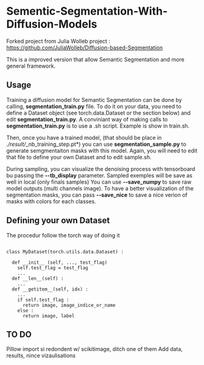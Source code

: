 # Sementic-Segmentation-With-Diffusion-Models
Forked project from Julia Wolleb project : https://github.com/JuliaWolleb/Diffusion-based-Segmentation

This is a improved version that allow Semantic Segmentation and more general framework.

## Usage 
Training a diffusion model for Semantic Segmentation can be done by calling,
__segmentation_train.py__ file. 
To do it on your data, you need to define a Dataset object (see torch.data.Dataset or the section below)
and edit __segmentation_train.py__.
A conviniant way of making calls to __segmentation_train.py__ is to use a .sh script. 
Example is show in train.sh.

Then, once you have a trained model, (that should be place in *./result/*_nb_training_step.pt*)
you can use __segmentation_sample.py__ to generate semgmentaiton masks with this model.
Again, you will need to edit that file to define your own Dataset and to edit sample.sh. 

During sampling, you can visualize the denoising process with tensorboard bu passing the __--tb_display__
parameter. Sampled exemples will be save as well in local (only finals samples) 
You can use __--save_numpy__ to save raw model outputs (multi channels image). 
To have a better visualization of the segmentation masks, you can pass __--save_nice__ to save 
a nice verion of masks with colors for each classes.

## Defining your own Dataset 

The procedur follow the torch way of doing it 

```

class MyDataset(torch.utils.data.Dataset) : 

  def __init__ (self, ..., test_flag)
    self.test_flag = test_flag
    ...
  def __len__(self) : 
    ...
  def __getitem__(self, idx) : 
    ...
    if self.test_flag : 
      return image, image_indice_or_name
    else : 
      return image, label 
```

## TO DO 
Pillow import si redondent w/ scikitimage, ditch one of them
Add data, results, nince vizaulisations

